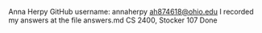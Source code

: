 Anna Herpy 
GitHub username: annaherpy
ah874618@ohio.edu
I recorded my answers at the file answers.md
CS 2400, Stocker 107
Done
